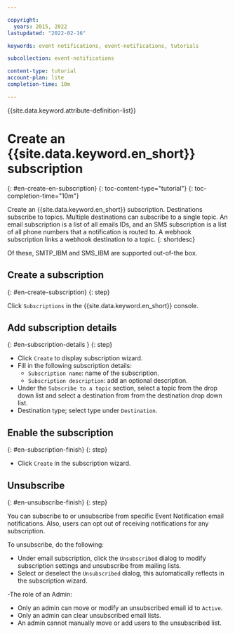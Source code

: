 ```yaml
---

copyright:
  years: 2015, 2022
lastupdated: "2022-02-16"

keywords: event notifications, event-notifications, tutorials

subcollection: event-notifications

content-type: tutorial
account-plan: lite
completion-time: 10m

---
```


{{site.data.keyword.attribute-definition-list}}

# Create an {{site.data.keyword.en_short}} subscription
{: #en-create-en-subscription}
{: toc-content-type="tutorial"}
{: toc-completion-time="10m"}

Create an {{site.data.keyword.en_short}} subscription. Destinations subscribe to topics. Multiple destinations can subscribe to a single topic. An email subscription is a list of all emails IDs, and an SMS subscription is a list of all phone numbers that a notification is routed to. A webhook subscription links a webhook destination to a topic.
{: shortdesc}

Of these, SMTP_IBM and SMS_IBM are supported out-of-the box.


## Create a subscription
{: #en-create-subscription}
{: step}

Click `Subscriptions` in the {{site.data.keyword.en_short}} console.

## Add subscription details
{: #en-subscription-details }
{: step}

- Click `Create` to display subscription wizard.
- Fill in the following subscription details:
    - `Subscription name`: name of the subscription.
    - `Subscription description`: add an optional description.
- Under the `Subscribe to a topic` section, select a topic from the drop down list and select a destination from from the destination drop down list.
- Destination type; select type under `Destination`.

## Enable the subscription
{: #en-subscription-finish}
{: step}

- Click `Create` in the subscription wizard.

## Unsubscribe 
{: #en-unsubscribe-finish}
{: step}

You can subscribe to or unsubscribe from specific Event Notification email notifications. Also, users can opt out of receiving notifications for any subscription.

To unsubscribe, do the following:
- Under email subscription, click the `Unsubscribed` dialog to modify subscription settings and unsubscribe from mailing lists. 
- Select or deselect the `Unsubscribed` dialog, this automatically reflects in the subscription wizard. 
	 
-The role of an Admin:
- Only an admin can move or modify an unsubscribed email id to `Active`.
- Only an admin can clear unsubscribed email lists. 
- An admin cannot manually move or add users to the unsubscribed list.

